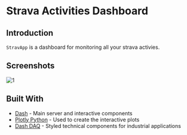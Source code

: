 # Strava Activities Dashboard

## Introduction
`StravApp` is a dashboard for monitoring all your strava activies. 

## Screenshots
![1](https://user-images.githubusercontent.com/50707253/215899510-05f2dd4b-4c9f-4e68-a761-ff5de66b81ca.png)

## Built With
* [Dash](https://dash.plot.ly/) - Main server and interactive components 
* [Plotly Python](https://plot.ly/python/) - Used to create the interactive plots
* [Dash DAQ](https://dash.plot.ly/dash-daq) - Styled technical components for industrial applications
